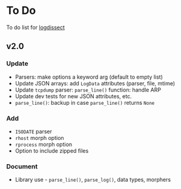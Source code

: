 # To Do
To do list for [logdissect](https://github.com/dogoncouch/logdissect)

## v2.0

### Update
- Parsers: make options a keyword arg (default to empty list)
- Update JSON arrays: add `LogData` attributes (parser, file, mtime)
- Update `tcpdump` parser: `parse_line()` function: handle ARP
- Update dev tests for new JSON attributes, etc.
- `parse_line()`: backup in case `parse_line()` returns `None`

### Add
- `ISODATE` parser
- `rhost` morph option
- `rprocess` morph option
- Option to include zipped files

### Document
- Library use - `parse_line()`, `parse_log()`, data types, morphers
